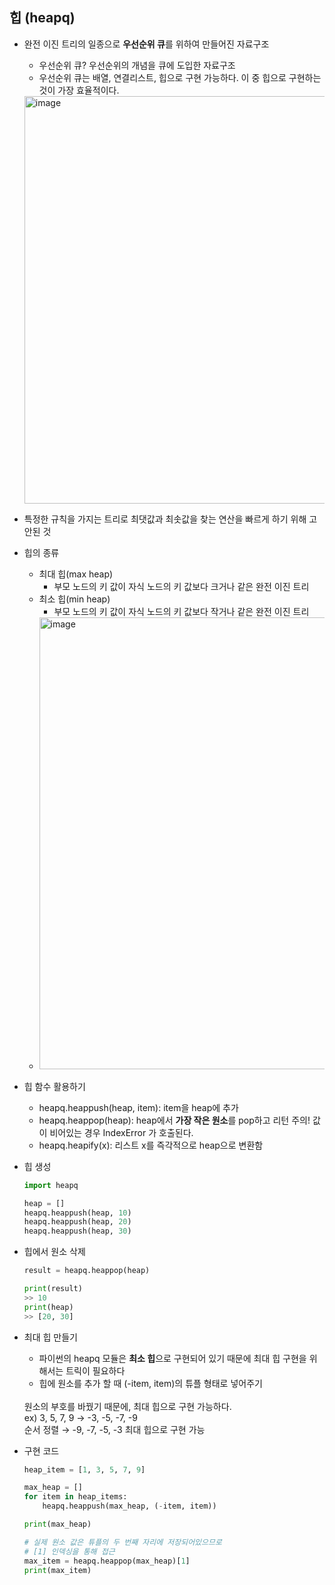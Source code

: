 ## 힙 (heapq)

- 완전 이진 트리의 일종으로 **우선순위 큐**를 위하여 만들어진 자료구조
    - 우선순위 큐? 우선순위의 개념을 큐에 도입한 자료구조
    - 우선순위 큐는 배열, 연결리스트, 힙으로 구현 가능하다. 이 중 힙으로 구현하는 것이 가장 효율적이다.
    <img width="652" alt="image" src="https://user-images.githubusercontent.com/46226445/192334895-33f37b2c-a77c-4ba1-9399-cd85bed5507d.png">
- 특정한 규칙을 가지는 트리로 최댓값과 최솟값을 찾는 연산을 빠르게 하기 위해 고안된 것
- 힙의 종류
    - 최대 힙(max heap)
        - 부모 노드의 키 값이 자식 노드의 키 값보다 크거나 같은 완전 이진 트리
    - 최소 힙(min heap)
        - 부모 노드의 키 값이 자식 노드의 키 값보다 작거나 같은 완전 이진 트리
    - <img width="723" alt="image" src="https://user-images.githubusercontent.com/46226445/192334963-531fc73a-2ef6-4b9a-906d-c963c1c9c7a0.png">
- 힙 함수 활용하기
    - heapq.heappush(heap, item): item을 heap에 추가
    - heapq.heappop(heap): heap에서 **가장 작은 원소**를 pop하고 리턴
    주의! 값이 비어있는 경우 IndexError 가 호출된다.
    - heapq.heapify(x): 리스트 x를 즉각적으로 heap으로 변환함
- 힙 생성
    
    ```python
    import heapq
    
    heap = []
    heapq.heappush(heap, 10)
    heapq.heappush(heap, 20)
    heapq.heappush(heap, 30)
    ```
    
- 힙에서 원소 삭제
    
    ```python
    result = heapq.heappop(heap)
    
    print(result)
    >> 10
    print(heap)
    >> [20, 30]
    ```
    
- 최대 힙 만들기
    - 파이썬의 heapq 모듈은 **최소 힙**으로 구현되어 있기 때문에 최대 힙 구현을 위해서는 트릭이 필요하다
    - 힙에 원소를 추가 할 때 (-item, item)의 튜플 형태로 넣어주기
    <br>
    원소의 부호를 바꿨기 때문에, 최대 힙으로 구현 가능하다.
    <br>
    ex) 3, 5, 7, 9 → -3, -5, -7, -9
    <br>
    순서 정렬 → -9, -7, -5, -3 최대 힙으로 구현 가능
- 구현 코드
    
    ```python
    heap_item = [1, 3, 5, 7, 9]
    
    max_heap = []
    for item in heap_items:
    	heapq.heappush(max_heap, (-item, item))
    
    print(max_heap)
    
    # 실제 원소 값은 튜플의 두 번째 자리에 저장되어있으므로 
    # [1] 인덱싱을 통해 접근
    max_item = heapq.heappop(max_heap)[1]
    print(max_item)
    ```
